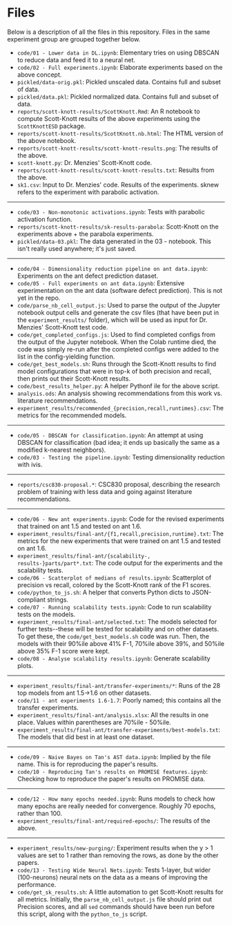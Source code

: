 # Files

Below is a description of all the files in this repository. Files in the same experiment group are grouped together below.  

* `code/01 - Lower data in DL.ipynb`: Elementary tries on using DBSCAN to reduce data and feed it to a neural net.
* `code/02 - Full experiments.ipynb`: Elaborate experiments based on the above concept.
* `pickled/data-orig.pkl`: Pickled unscaled data. Contains full and subset of data.
* `pickled/data.pkl`: Pickled normalized data. Contains full and subset of data.
* `reports/scott-knott-results/ScottKnott.Rmd`: An R notebook to compute Scott-Knott results of the above experiments using the `ScottKnottESD` package.
* `reports/scott-knott-results/ScottKnott.nb.html`: The HTML version of the above notebook.
* `reports/scott-knott-results/scott-knott-results.png`: The results of the above.
* `scott-knott.py`: Dr. Menzies' Scott-Knott code.
* `reports/scott-knott-results/scott-knott-results.txt`: Results from the above.
* `sk1.csv`: Input to Dr. Menzies' code. Results of the experiments. sknew refers to the experiment with parabolic activation.  
---  
* `code/03 - Non-monotonic activations.ipynb`: Tests with parabolic activation function.
* `reports/scott-knott-results/sk-results-parabola`: Scott-Knott on the experiments above + the parabola experiments.
* `pickled/data-03.pkl`: The data generated in the 03 - notebook. This isn't really used anywhere; it's just saved.  
---
* `code/04 - Dimensionality reduction pipeline on ant data.ipynb`: Experiments on the ant defect prediction dataset.
* `code/05 - Full experiments on ant data.ipynb`: Extensive experimentation on the ant data (software defect prediction). This is not yet in the repo.
* `code/parse_nb_cell_output.js`: Used to parse the output of the Jupyter notebook output cells and generate the csv files (that have been put in the `experiment_results/` folder), which will be used as input for Dr. Menzies' Scott-Knott test code.
* `code/get_completed_configs.js`: Used to find completed configs from the output of the Jupyter notebook. When the Colab runtime died, the code was simply re-run after the completed configs were added to the list in the config-yielding function.
* `code/get_best_models.sh`: Runs through the Scott-Knott results to find model configurations that were in top-k of both precision and recall, then prints out their Scott-Knott results.
* `code/best_results_helper.py`: A helper Pythonf ile for the above script.
* `analysis.ods`: An analysis showing recommendations from this work vs. literature recommendations.
* `experiment_results/recommended_{precision,recall,runtimes}.csv`: The metrics for the recommended models.
---
* `code/05 - DBSCAN for classification.ipynb`: An attempt at using DBSCAN for classification (bad idea; it ends up basically the same as a modified k-nearest neighbors).
* `code/03 - Testing the pipeline.ipynb`: Testing dimensionality reduction with ivis.
---
* `reports/csc830-proposal.*`: CSC830 proposal, describing the research problem of training with less data and going against literature recommendations.
---
* `code/06 - New ant experiments.ipynb`: Code for the revised experiments that trained on ant 1.5 and tested on ant 1.6.
* `experiment_results/final-ant/{f1,recall,precision,runtime}.txt`: The metrics for the new experiments that were trained on ant 1.5 and tested on ant 1.6.
* `experiment_results/final-ant/{scalability-, results-}parts/part*.txt`: The code output for the experiments and the scalability tests.
* `code/06 - Scatterplot of medians of results.ipynb`: Scatterplot of precision vs recall, colored by the Scott-Knott rank of the F1 scores.
* `code/python_to_js.sh`: A helper that converts Python dicts to JSON-compliant strings.
* `code/07 - Running scalability tests.ipynb`: Code to run scalability tests on the models.
* `experiment_results/final-ant/selected.txt`: The models selected for further tests--these will be tested for scalability and on other datasets. To get these, the `code/get_best_models.sh` code was run. Then, the models with their 90%ile above 41% F-1, 70%ile above 39%, and 50%ile above 35% F-1 score were kept.
* `code/08 - Analyse scalability results.ipynb`: Generate scalability plots.
---
* `experiment_results/final-ant/transfer-experiments/*`: Runs of the 28 top models from ant 1.5->1.6 on other datasets.
* `code/11 - ant experiments 1.6-1.7`: Poorly named; this contains all the transfer experiments.
* `experiment_results/final-ant/analysis.xlsx`: All the results in one place. Values within parentheses are 70%ile - 50%ile.
* `experiment_results/final-ant/transfer-experiments/best-models.txt`: The models that did best in at least one dataset.
---
* `code/09 - Naive Bayes on Tan's AST data.ipynb`: Implied by the file name. This is for reproducing the paper's results.
* `code/10 - Reproducing Tan's results on PROMISE features.ipynb`: Checking how to reproduce the paper's results on PROMISE data.
---
* `code/12 - How many epochs needed.ipynb`: Runs models to check how many epochs are really needed for convergence. Roughly 70 epochs, rather than 100.
* `experiment_results/final-ant/required-epochs/`: The results of the above.
---
* `experiment_results/new-purging/`: Experiment results when the y > 1 values are set to 1 rather than removing the rows, as done by the other papers.
* `code/13 - Testing Wide Neural Nets.ipynb`: Tests 1-layer, but wider (100-neurons) neural nets on the data as a means of improving the performance.
* `code/get_sk_results.sh`: A little automation to get Scott-Knott results for all metrics. Initially, the `parse_nb_cell_output.js` file should print out Precision scores, and all `sed` commands should have been run before this script, along with the `python_to_js` script.

